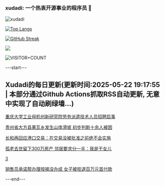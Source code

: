 ### xudadi: 一个热衷开源事业的程序员 👋

![xudadi](https://github-readme-stats-git-masterorgs-github-readme-stats-team.vercel.app/api?username=xudadi)

[![Top Langs](https://github-readme-stats.vercel.app/api/top-langs/?username=xudadi)](https://github.com/anuraghazra/github-readme-stats)

[![GitHub Streak](https://streak-stats.demolab.com?user=xudadi&locale=zh_Hans)](https://git.io/streak-stats)

![](https://raw.githubusercontent.com/xudadi/xudadi/main/assets/github-contribution-grid-snake.svg)

![VISITOR+COUNT](https://komarev.com/ghpvc/?username=xudadi&label=VISITOR+COUNT)


---start---

## Xudadi的每日更新(更新时间:2025-05-22 19:17:55 | 本部分通过Github Actions抓取RSS自动更新, 无意中实现了自动刷绿墙...)

[重庆大学工业母机创新研究院劳务派遣技术人员招聘启事](https://www.gongkaoleida.com/article/2412682)

[贵州省大方县果瓦乡发生山体滑坡 初步判断十余人被困](https://m.163.com/news/article/K05QKKK80001899O.html)

[长和再回应港口交易：在交易没被批准之前绝不会实施](https://m.163.com/news/article/K05PF1UH0512B07B.html)

[孤老去世留下300万房产 邻居要求分一半：我是干女儿](https://m.163.com/news/article/K05PBSOO055040N3.html)

[3](https://m.163.com/touch/news/sub/domestic)

[销售员承诺帮办理按揭没办成 女子被拒退百万元首付款](https://m.163.com/news/article/K05NJ48I0514D3UH.html)

---end---
